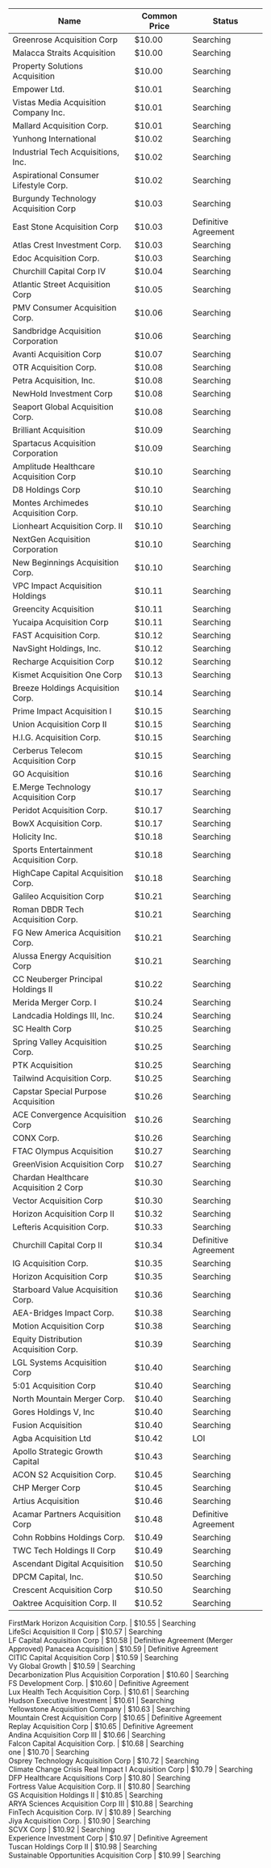 Name                                                 | Common Price  | Status                                
---------------------------------------------------- | ------------- | --------------------------------------
Greenrose Acquisition Corp                           | $10.00        | Searching                             
Malacca Straits Acquisition                          | $10.00        | Searching                             
Property Solutions Acquisition                       | $10.00        | Searching                             
Empower Ltd.                                         | $10.01        | Searching                             
Vistas Media Acquisition Company Inc.                | $10.01        | Searching                             
Mallard Acquisition Corp.                            | $10.01        | Searching                             
Yunhong International                                | $10.02        | Searching                             
Industrial Tech Acquisitions, Inc.                   | $10.02        | Searching                             
Aspirational Consumer Lifestyle Corp.                | $10.02        | Searching                             
Burgundy Technology Acquisition Corp                 | $10.03        | Searching                             
East Stone Acquisition Corp                          | $10.03        | Definitive Agreement                  
Atlas Crest Investment Corp.                         | $10.03        | Searching                             
Edoc Acquisition Corp.                               | $10.03        | Searching                             
Churchill Capital Corp IV                            | $10.04        | Searching                             
Atlantic Street Acquisition Corp                     | $10.05        | Searching                             
PMV Consumer Acquisition Corp.                       | $10.06        | Searching                             
Sandbridge Acquisition Corporation                   | $10.06        | Searching                             
Avanti Acquisition Corp                              | $10.07        | Searching                             
OTR Acquisition Corp.                                | $10.08        | Searching                             
Petra Acquisition, Inc.                              | $10.08        | Searching                             
NewHold Investment Corp                              | $10.08        | Searching                             
Seaport Global Acquisition Corp.                     | $10.08        | Searching                             
Brilliant Acquisition                                | $10.09        | Searching                             
Spartacus Acquisition Corporation                    | $10.09        | Searching                             
Amplitude Healthcare Acquisition Corp                | $10.10        | Searching                             
D8 Holdings Corp                                     | $10.10        | Searching                             
Montes Archimedes Acquisition Corp.                  | $10.10        | Searching                             
Lionheart Acquisition Corp. II                       | $10.10        | Searching                             
NextGen Acquisition Corporation                      | $10.10        | Searching                             
New Beginnings Acquisition Corp.                     | $10.10        | Searching                             
VPC Impact Acquisition Holdings                      | $10.11        | Searching                             
Greencity Acquisition                                | $10.11        | Searching                             
Yucaipa Acquisition Corp                             | $10.11        | Searching                             
FAST Acquisition Corp.                               | $10.12        | Searching                             
NavSight Holdings, Inc.                              | $10.12        | Searching                             
Recharge Acquisition Corp                            | $10.12        | Searching                             
Kismet Acquisition One Corp                          | $10.13        | Searching                             
Breeze Holdings Acquisition Corp.                    | $10.14        | Searching                             
Prime Impact Acquisition I                           | $10.15        | Searching                             
Union Acquisition Corp II                            | $10.15        | Searching                             
H.I.G. Acquisition Corp.                             | $10.15        | Searching                             
Cerberus Telecom Acquisition Corp                    | $10.15        | Searching                             
GO Acquisition                                       | $10.16        | Searching                             
E.Merge Technology Acquisition Corp                  | $10.17        | Searching                             
Peridot Acquisition Corp.                            | $10.17        | Searching                             
BowX Acquisition Corp.                               | $10.17        | Searching                             
Holicity Inc.                                        | $10.18        | Searching                             
Sports Entertainment Acquisition Corp.               | $10.18        | Searching                             
HighCape Capital Acquisition Corp.                   | $10.18        | Searching                             
Galileo Acquisition Corp                             | $10.21        | Searching                             
Roman DBDR Tech Acquisition Corp.                    | $10.21        | Searching                             
FG New America Acquisition Corp.                     | $10.21        | Searching                             
Alussa Energy Acquisition Corp                       | $10.21        | Searching                             
CC Neuberger Principal Holdings II                   | $10.22        | Searching                             
Merida Merger Corp. I                                | $10.24        | Searching                             
Landcadia Holdings III, Inc.​                        | $10.24        | Searching                             
SC Health Corp                                       | $10.25        | Searching                             
Spring Valley Acquisition Corp.                      | $10.25        | Searching                             
PTK Acquisition                                      | $10.25        | Searching                             
Tailwind Acquisition Corp.                           | $10.25        | Searching                             
Capstar Special Purpose Acquisition                  | $10.26        | Searching                             
ACE Convergence Acquisition Corp                     | $10.26        | Searching                             
CONX Corp.                                           | $10.26        | Searching                             
FTAC Olympus Acquisition                             | $10.27        | Searching                             
GreenVision Acquisition Corp                         | $10.27        | Searching                             
Chardan Healthcare Acquisition 2 Corp                | $10.30        | Searching                             
Vector Acquisition Corp                              | $10.30        | Searching                             
Horizon Acquisition Corp II                          | $10.32        | Searching                             
Lefteris Acquisition Corp.                           | $10.33        | Searching                             
Churchill Capital Corp II                            | $10.34        | Definitive Agreement                  
IG Acquisition Corp.                                 | $10.35        | Searching                             
Horizon Acquisition Corp                             | $10.35        | Searching                             
Starboard Value Acquisition Corp.                    | $10.36        | Searching                             
AEA-Bridges Impact Corp.                             | $10.38        | Searching                             
Motion Acquisition Corp                              | $10.38        | Searching                             
Equity Distribution Acquisition Corp.                | $10.39        | Searching                             
LGL Systems Acquisition Corp                         | $10.40        | Searching                             
5:01 Acquisition Corp                                | $10.40        | Searching                             
North Mountain Merger Corp.                          | $10.40        | Searching                             
Gores Holdings V, Inc                                | $10.40        | Searching                             
Fusion Acquisition                                   | $10.40        | Searching                             
Agba Acquisition Ltd                                 | $10.42        | LOI                                   
Apollo Strategic Growth Capital                      | $10.43        | Searching                             
ACON S2 Acquisition Corp.                            | $10.45        | Searching                             
CHP Merger Corp                                      | $10.45        | Searching                             
Artius Acquisition                                   | $10.46        | Searching                             
Acamar Partners Acquisition Corp                     | $10.48        | Definitive Agreement                  
Cohn Robbins Holdings Corp.                          | $10.49        | Searching                             
TWC Tech Holdings II Corp                            | $10.49        | Searching                             
Ascendant Digital Acquisition                        | $10.50        | Searching                             
DPCM Capital, Inc.                                   | $10.50        | Searching                             
Crescent Acquisition Corp                            | $10.50        | Searching                             
Oaktree Acquisition Corp. II                         | $10.52        | Searching                             
FirstMark Horizon Acquisition Corp.
                 | $10.55        | Searching                             
LifeSci Acquisition II Corp                          | $10.57        | Searching                             
LF Capital Acquisition Corp                          | $10.58        | Definitive Agreement (Merger Approved)
Panacea Acquisition                                  | $10.59        | Definitive Agreement                  
CITIC Capital Acquisition Corp                       | $10.59        | Searching                             
Vy Global Growth                                     | $10.59        | Searching                             
Decarbonization Plus Acquisition Corporation         | $10.60        | Searching                             
FS Development Corp.                                 | $10.60        | Definitive Agreement                  
Lux Health Tech Acquisition Corp.                    | $10.61        | Searching                             
Hudson Executive Investment                          | $10.61        | Searching                             
Yellowstone Acquisition Company                      | $10.63        | Searching                             
Mountain Crest Acquisition Corp                      | $10.65        | Definitive Agreement                  
Replay Acquisition Corp                              | $10.65        | Definitive Agreement                  
Andina Acquisition Corp III                          | $10.66        | Searching                             
Falcon Capital Acquisition Corp.                     | $10.68        | Searching                             
one                                                  | $10.70        | Searching                             
Osprey Technology Acquisition Corp                   | $10.72        | Searching                             
Climate Change Crisis Real Impact I Acquisition Corp | $10.79        | Searching                             
DFP Healthcare Acquisitions Corp                     | $10.80        | Searching                             
Fortress Value Acquisition Corp. II                  | $10.80        | Searching                             
GS Acquisition Holdings II                           | $10.85        | Searching                             
ARYA Sciences Acquisition Corp III                   | $10.88        | Searching                             
FinTech Acquisition Corp. IV                         | $10.89        | Searching                             
Jiya Acquisition Corp.                               | $10.90        | Searching                             
SCVX Corp                                            | $10.92        | Searching                             
Experience Investment Corp                           | $10.97        | Definitive Agreement                  
Tuscan Holdings Corp II                              | $10.98        | Searching                             
Sustainable Opportunities Acquisition Corp           | $10.99        | Searching                             

